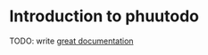 # Introduction to phuutodo

TODO: write [great documentation](http://jacobian.org/writing/great-documentation/what-to-write/)

